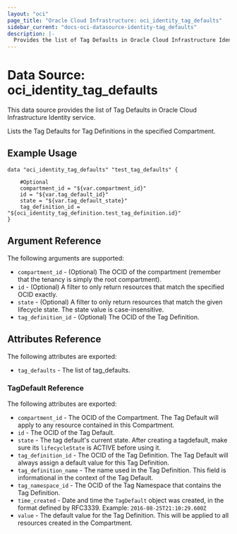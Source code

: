 ```yaml
---
layout: "oci"
page_title: "Oracle Cloud Infrastructure: oci_identity_tag_defaults"
sidebar_current: "docs-oci-datasource-identity-tag_defaults"
description: |-
  Provides the list of Tag Defaults in Oracle Cloud Infrastructure Identity service
---
```


# Data Source: oci_identity_tag_defaults
This data source provides the list of Tag Defaults in Oracle Cloud Infrastructure Identity service.

Lists the Tag Defaults for Tag Definitions in the specified Compartment.


## Example Usage

```hcl
data "oci_identity_tag_defaults" "test_tag_defaults" {

	#Optional
	compartment_id = "${var.compartment_id}"
	id = "${var.tag_default_id}"
	state = "${var.tag_default_state}"
	tag_definition_id = "${oci_identity_tag_definition.test_tag_definition.id}"
}
```

## Argument Reference

The following arguments are supported:

* `compartment_id` - (Optional) The OCID of the compartment (remember that the tenancy is simply the root compartment). 
* `id` - (Optional) A filter to only return resources that match the specified OCID exactly. 
* `state` - (Optional) A filter to only return resources that match the given lifecycle state.  The state value is case-insensitive. 
* `tag_definition_id` - (Optional) The OCID of the Tag Definition. 


## Attributes Reference

The following attributes are exported:

* `tag_defaults` - The list of tag_defaults.

### TagDefault Reference

The following attributes are exported:

* `compartment_id` - The OCID of the Compartment. The Tag Default will apply to any resource contained in this Compartment. 
* `id` - The OCID of the Tag Default.
* `state` - The tag default's current state. After creating a tagdefault, make sure its `lifecycleState` is ACTIVE before using it. 
* `tag_definition_id` - The OCID of the Tag Definition. The Tag Default will always assign a default value for this Tag Definition. 
* `tag_definition_name` - The name used in the Tag Definition. This field is informational in the context of the Tag Default. 
* `tag_namespace_id` - The OCID of the Tag Namespace that contains the Tag Definition. 
* `time_created` - Date and time the `TagDefault` object was created, in the format defined by RFC3339.  Example: `2016-08-25T21:10:29.600Z` 
* `value` - The default value for the Tag Definition. This will be applied to all resources created in the Compartment. 


